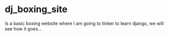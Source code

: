 # dj_boxing_site
Is a basic boxing website where I am going to tinker to learn django, we will see how it goes...
